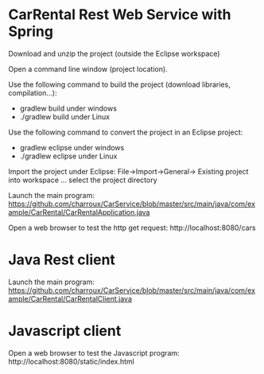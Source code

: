 # CarRental Rest Web Service with Spring

Download and unzip the project (outside the Eclipse workspace)

Open a command line window (project location).

Use the following command to build the project (download libraries, compilation…):
-	gradlew build			    	under windows
-	./gradlew build			    	under Linux

Use the following command to convert the project in an Eclipse project:
-	gradlew eclipse					under windows
-	./gradlew eclipse				under Linux

Import the project under Eclipse: File->Import->General-> Existing project into workspace ... select the project directory

Launch the main program: https://github.com/charroux/CarService/blob/master/src/main/java/com/example/CarRental/CarRentalApplication.java

Open a web browser to test the http get request: http://localhost:8080/cars

# Java Rest client

Launch the main program: https://github.com/charroux/CarService/blob/master/src/main/java/com/example/CarRental/CarRentalClient.java

# Javascript client

Open a web browser to test the Javascript program: http://localhost:8080/static/index.html

